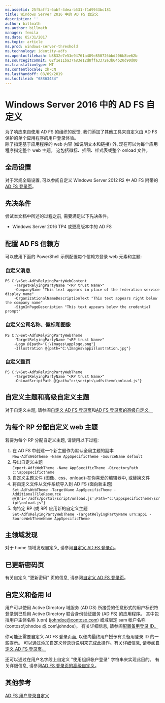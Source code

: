 ```yaml
---
ms.assetid: 25f5aff1-6abf-4dea-b531-f1d9943bc181
title: Windows Server 2016 中的 AD FS 自定义
description: ''
author: billmath
ms.author: billmath
manager: femila
ms.date: 05/31/2017
ms.topic: article
ms.prod: windows-server-threshold
ms.technology: identity-adfs
ms.openlocfilehash: b8832e7e53e94761a489e850726bbd206b8be62b
ms.sourcegitcommit: 02f1e11ba37a83e12d8ffa3372e3b64b20d90d00
ms.translationtype: MT
ms.contentlocale: zh-CN
ms.lasthandoff: 08/09/2019
ms.locfileid: "68863434"
---
```

# <a name="ad-fs-customization-in-windows-server-2016"></a>Windows Server 2016 中的 AD FS 自定义


为了响应来自使用 AD FS 的组织的反馈, 我们添加了其他工具来自定义由 AD FS 保护的单个应用程序的用户登录体验。  
除了指定基于应用程序的 web 内容 (如说明文本和链接) 外, 现在可以为每个应用程序指定整个 web 主题。  这包括徽标、插图、样式表或整个 onload 文件。  
  
## <a name="global-settings"></a>全局设置    
对于常规全局设置, 可以参阅自定义 Windows Server 2012 R2 中 AD FS 附带的[AD FS 登录页](https://technet.microsoft.com/library/dn280950.aspx)。  
  
## <a name="pre-requisites"></a>先决条件  
尝试本文档中所述的过程之前, 需要满足以下先决条件。  
  
-   Windows Server 2016 TP4 或更高版本中的 AD FS  
  
## <a name="configure-ad-fs-relying-parties"></a>配置 AD FS 信赖方  
可以使用下面的 PowerShell 示例配置每个信赖方登录 web 元素和主题:  
  
### <a name="customize-messages"></a>自定义消息  
  
```  
PS C:\>Set-AdfsRelyingPartyWebContent  
    -TargetRelyingPartyName "<RP trust Name>"  
    -CompanyName "This text appears in place of the federation service display name"  
    -OrganizationalNameDescriptionText "This text appears right below the company name"  
    -SignInPageDescription "This text appears below the credential prompt"  
```  
  
### <a name="customize-company-name-logo-and-image"></a>自定义公司名称、徽标和图像  
  
```  
PS C:\>Set-AdfsRelyingPartyWebTheme  
    -TargetRelyingPartyName "<RP trust Name>"  
    -Logo @{path="C:\Images\applogo.png"}  
    -Illustration @{path="C:\Images\appillustration.jpg"}  
```  
  
### <a name="customize-entire-page"></a>自定义整页  
  
```  
PS C:\>Set-AdfsRelyingPartyWebTheme  
    -TargetRelyingPartyName "<RP trust Name>"  
    -OnLoadScriptPath @{path="c:\scripts\adfstheme\onload.js"}  
```  
  
## <a name="custom-themes-and-advanced-custom-themes"></a>自定义主题和高级自定义主题  
  
对于自定义主题, 请参阅[自定义 AD FS 登录页](https://technet.microsoft.com/library/dn280950.aspx)和[AD FS 登录页的高级自定义。](https://technet.microsoft.com/library/dn636121.aspx)  
  
## <a name="assigning-custom-web-themes-per-rp"></a>为每个 RP 分配自定义 web 主题  
  
若要为每个 RP 分配自定义主题, 请使用以下过程:  
  
1. 在 AD FS 中创建一个新主题作为默认全局主题的副本  
`New-AdfsWebTheme -Name AppSpecificTheme -SourceName default`  
2. 导出自定义主题  
`Export-AdfsWebTheme -Name AppSpecificTheme -DirectoryPath c:\appspecifictheme`  
3. 自定义主题文件 (图像、css、onload)-在你喜爱的编辑器中, 或替换文件  
4. 将自定义文件从文件系统导入到 AD FS (面向新主题)  
`Set-AdfsWebTheme -TargetName AppSpecificTheme -AdditionalFileResource @{Uri='/adfs/portal/script/onload.js';Path="c:\appspecifictheme\script\onload.js"}`  
5. 向特定 RP (或 RP) 应用新的自定义主题  
`Set-AdfsRelyingPartyWebTheme -TargetRelyingPartyName urn:app1 -SourceWebThemeName AppSpecificTheme`  
  
## <a name="home-realm-discovery"></a>主领域发现  
对于 home 领域发现自定义, 请参阅[自定义 AD FS 登录页](https://technet.microsoft.com/library/dn280950.aspx)。  
  
## <a name="updated-password-page"></a>已更新密码页  
有关自定义 "更新密码" 页的信息, 请参阅[自定义 AD FS 登录页](https://technet.microsoft.com/library/dn280950.aspx)。  
  
## <a name="customizing-and-alternate-ids"></a>自定义和备用 Id  
用户可以使用 Active Directory 域服务 (AD DS) 所接受的任意形式的用户标识符登录到已启用 Active Directory 联合身份验证服务 (AD FS) 的应用程序。 其中包括用户主体名称 (upn) (johndoe@contoso.com) 或域限定 sam 帐户名称 (contoso\johndoe 或 com\johndoe)。  有关详细信息, 请参阅[配置备用登录 ID。](Configuring-Alternate-Login-ID.md)  
  
你可能还需要自定义 AD FS 登录页面, 以便向最终用户授予有关备用登录 ID 的一些提示。 可以通过添加自定义登录页说明来完成此操作。有关详细信息, 请参阅[自定义 AD FS 登录页。](https://technet.microsoft.com/library/dn280950.aspx)   
  
还可以通过在用户名字段上自定义 "使用组织帐户登录" 字符串来实现此目的。  有关详细信息, 请参阅[AD FS 登录页的高级自定义](https://technet.microsoft.com/library/dn636121.aspx)。  

## <a name="additional-references"></a>其他参考 
[AD FS 用户登录自定义](AD-FS-user-sign-in-customization.md)  
